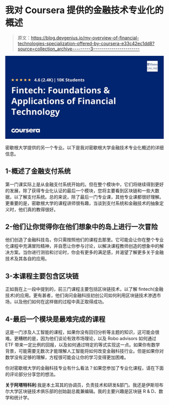 # 我对 Coursera 提供的金融技术专业化的概述

> 原文：<https://blog.devgenius.io/my-overview-of-financial-technologies-specialization-offered-by-coursera-e33c42ec1dd8?source=collection_archive---------3----------------------->

![](img/dc581cbc66383fabcac8696cfb4b0fee.png)

密歇根大学提供的另一个专业。以下是我对密歇根大学金融技术专业化概述的详细信息。

## 1-概述了金融支付系统

第一门课实际上是从金融支付系统开始的。但在整个模块中，它们将继续得到更好的发展，除了获得专业化认证的最后一个模块，您将主要看到区块链和一些大数据，以了解支付系统。总的来说，除了最后一门专业课，其他专业课都很好理解。更重要的是，密歇根大学的课程讲师很有趣，当谈到支付系统和金融技术的抽象定义时，他们真的教得很好。

## 2-他们让你觉得你在他们想象中的岛上进行一次冒险

他们创造了金融科技岛，你只需按照他们的课程去那里。它可能会让你在整个专业化课程中充满冒险精神，并自愿让你参与讨论，以解决课程教师创造的想象中的解决方案。当你进行测验和讨论时，你会有更多的满足感，并渴望了解更多关于金融技术及其各自的应用。

## 3-本课程主要包含区块链

正如我在上一段中提到的，前三门课程主要包括区块链技术，以了解 fintech(金融技术)的应用。更有甚者，他们询问金融科技初创公司如何利用区块链技术渗透市场，以及他们如何在这样做的过程中真正取得成功。

## 4-最后一个模块是最难完成的课程

这是一门涉及人工智能的课程，如果你没有回归分析等主题的知识，这可能会很难。更糟糕的是，因为他们谈论有效市场理论，以及 Robo advisors 如何通过 ETF 带来一定比例的回报，以及如何通过特定的等式实现这一点。如果你有数学背景，可能需要无数次才能理解人工智能将如何改变金融科技行业。但是如果你对数学没有足够的理解，方程很可能会让你的学习变得更加困难。

你对密歇根大学的金融科技专业有什么看法？如果您参加了专业化课程，请在下面的评论部分分享您的想法。

**关于阿塔特科利**:我是本土耳其的协调员，负责技术和研发&部门。我还是伊斯坦布尔大学区块链技术俱乐部的创始副总裁兼编辑。我的主要兴趣是区块链 R & D、数学和统计学。